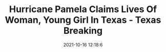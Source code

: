---
"title": "Hurricane Pamela Claims Lives Of Woman, Young Girl In Texas - Texas Breaking"
"date": "2021-10-16 12:18:6"
"feed_name": "GOOGLENEWSMINING"
"feed_website": "https://news.google.com/search?q=mining%2Bincident&hl=en-US&gl=US&ceid=US:en"
"feed_rss": "https://news.google.com/rss/search?q=mining%2Bincident&hl=en-US&gl=US&ceid=US:en"
"link": "https://texasbreaking.com/2021/10/hurricane-pamela-claims-lives-of-woman-young-girl-in-texas/"
"source": "{'href': 'https://texasbreaking.com', 'title': 'Texas Breaking'}"
"file": "_posts/2021-1-1-cbdce5e102deef412517f5dcb44edbf1f6cd8275.md"
"accident": "1"
"drilling": "0"
"dead": "1"
"injured": "0"
"arrested": "0"
"place": "texas"
"where": "road site"
"causes": "hurricane"
"place_uri": "http://en.wikipedia.org/wiki/Texas"
---